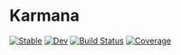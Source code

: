 # Karmana

[![Stable](https://img.shields.io/badge/docs-stable-blue.svg)](https://xKDR.github.io/Karmana.jl/stable/)
[![Dev](https://img.shields.io/badge/docs-dev-blue.svg)](https://xKDR.github.io/Karmana.jl/dev/)
[![Build Status](https://github.com/xKDR/Karmana.jl/actions/workflows/CI.yml/badge.svg?branch=main)](https://github.com/xKDR/Karmana.jl/actions/workflows/CI.yml?query=branch%3Amain)
[![Coverage](https://codecov.io/gh/xKDR/Karmana.jl/branch/main/graph/badge.svg)](https://codecov.io/gh/xKDR/Karmana.jl)

